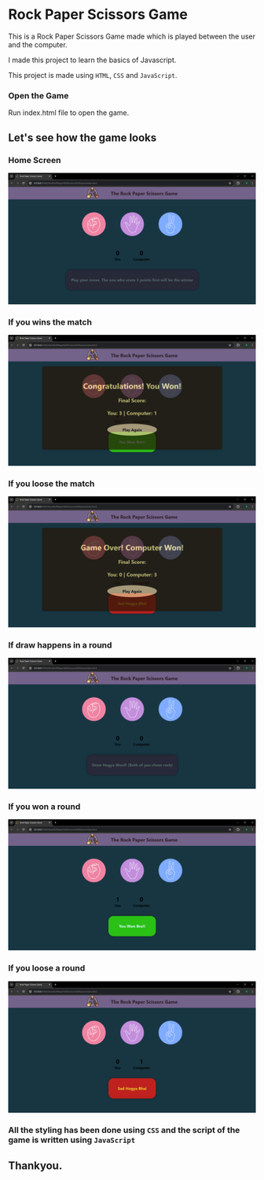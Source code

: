# Rock Paper Scissors Game
This is a Rock Paper Scissors Game made which is played between the user and the computer. 

I made this project to learn the basics of Javascript.

This project is made using `HTML`, `CSS` and `JavaScript`.

### Open the Game
Run index.html file to open the game.

## Let's see how the game looks

### Home Screen
![Alt text](some_images/Home%20window.png)

### If you wins the match
![Alt text](some_images/If%20youn%20won%20the%20match.png)

### If you loose the match
![Alt text](some_images/If%20you%20loose%20the%20match.png)

### If draw happens in a round
![Alt text](some_images/If%20draw%20happens%20in%20a%20round.png)

### If you won a round
![Alt text](some_images/If%20you%20win%20a%20round.png)

### If you loose a round
![Alt text](some_images/If%20you%20loose%20a%20round.png)

### All the styling has been done using `CSS` and the script of the game is written using `JavaScript`

## Thankyou.

